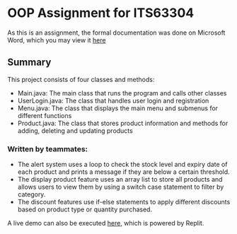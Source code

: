 <h1> OOP Assignment for ITS63304 </h1>

As this is an assignment, the formal documentation was done on Microsoft Word, which you may view it [here](https://sdtaylorsedu-my.sharepoint.com/:b:/g/personal/ziwei_whoong_sd_taylors_edu_my/EaHWWBb0j-FMjfd0YVGzPQABFxNDUd_jD6oh2ck_ncuNMw?e=tpMUfq)

## Summary
This project consists of four classes and methods:

-   Main.java: The main class that runs the program and calls other classes
-   UserLogin.java: The class that handles user login and registration
-   Menu.java: The class that displays the main menu and submenus for different functions
-   Product.java: The class that stores product information and methods for adding, deleting and updating products

### Written by teammates: 

 - The alert system uses a loop to check the stock level and expiry date
   of each product and prints a message if they are below a certain
   threshold.
 - The display product feature uses an array list to store all products
   and allows users to view them by using a switch case statement to
   filter by category.
 - The discount features use if-else statements to apply different
   discounts based on product type or quantity purchased.

A live demo can also be executed [here](https://replit.com/@ziwei531/oop-assignment), which is powered by Replit. 


